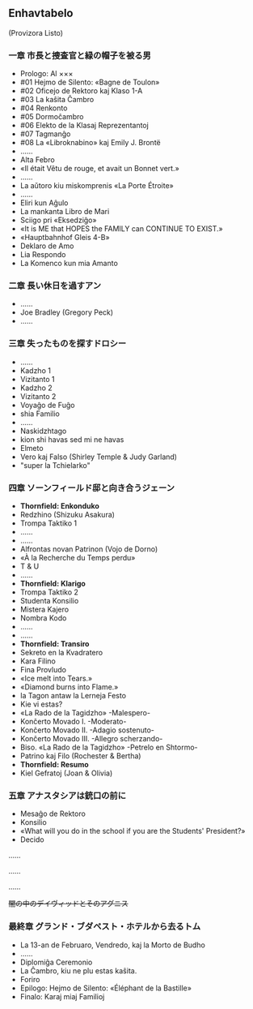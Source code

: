 ## Enhavtabelo

(Provizora Listo)

### 一章 市長と捜査官と緑の帽子を被る男

* Prologo: Al ×××
* #01 Hejmo de Silento: «Bagne de Toulon»
* #02 Oficejo de Rektoro kaj Klaso 1-A
* #03 La kaŝita Ĉambro
* #04 Renkonto
* #05 Dormoĉambro
* #06 Elekto de la Klasaj Reprezentantoj
* #07 Tagmanĝo
* #08 La «Libroknabino» kaj Emily J. Brontë
* ……
* Alta Febro
* «Il était Vêtu de rouge, et avait un Bonnet vert.»
* ……
* La aŭtoro kiu miskomprenis «La Porte Étroite»
* ……
* Eliri kun Aĝulo
* La mankanta Libro de Mari
* Sciigo pri «Eksedziĝo»
* «It is ME that HOPES the FAMILY can CONTINUE TO EXIST.»
* «Hauptbahnhof Gleis 4-B»
* Deklaro de Amo
* Lia Respondo
* La Komenco kun mia Amanto

### 二章 長い休日を過すアン

* ……
* Joe Bradley (Gregory Peck)
* ……

### 三章 失ったものを探すドロシー

* ……
* Kadzho 1
* Vizitanto 1
* Kadzho 2
* Vizitanto 2
* Voyaĝo de Fuĝo
* shia Familio
* ……
* Naskidzhtago
* kion shi havas sed mi ne havas
* Elmeto
* Vero kaj Falso (Shirley Temple & Judy Garland)
* "super la Tchielarko"

### 四章 ソーンフィールド邸と向き合うジェーン

* **Thornfield: Enkonduko**
* Redzhino (Shizuku Asakura)
* Trompa Taktiko 1
* ……
* ……
* Alfrontas novan Patrinon (Vojo de Dorno)
* «À la Recherche du Temps perdu»
* T & U
* ……
* **Thornfield: Klarigo**
* Trompa Taktiko 2
* Studenta Konsilio
* Mistera Kajero
* Nombra Kodo
* ……
* ……
* **Thornfield: Transiro**
* Sekreto en la Kvadratero
* Kara Filino
* Fina Provludo
* «Ice melt into Tears.»
* «Diamond burns into Flame.»
* la Tagon antaw la Lerneja Festo
* Kie vi estas?
* «La Rado de la Tagidzho» -Malespero-
* Konĉerto Movado I. -Moderato-
* Konĉerto Movado II. -Adagio sostenuto-
* Konĉerto Movado III. -Allegro scherzando-
* Biso. «La Rado de la Tagidzho» -Petrelo en Shtormo-
* Patrino kaj Filo (Rochester & Bertha)
* **Thornfield: Resumo**
* Kiel Gefratoj (Joan & Olivia)

### 五章 アナスタシアは銃口の前に

* Mesaĝo de Rektoro
* Konsilio
* «What will you do in the school if you are the Students' President?»
* Decido

……

……

……

~~闇の中のデイヴィッドとそのアグニス~~


### 最終章 グランド・ブダペスト・ホテルから去るトム

* La 13-an de Februaro, Vendredo, kaj la Morto de Budho
* ……
* Diplomiĝa Ceremonio
* La Ĉambro, kiu ne plu estas kaŝita.
* Foriro
* Epilogo: Hejmo de Silento: «Éléphant de la Bastille»
* Finalo: Karaj miaj Familioj

